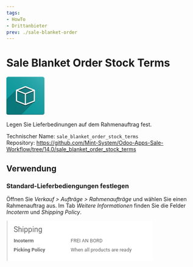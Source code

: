 ```yaml
---
tags:
- HowTo
- Drittanbieter
prev: ./sale-blanket-order
---
```

# Sale Blanket Order Stock Terms
![icon_oms_box](assets/icon_oms_box.png)

Legen Sie Lieferbedinungen auf dem Rahmenauftrag fest. 

Technischer Name: `sale_blanket_order_stock_terms`\
Repository: <https://github.com/Mint-System/Odoo-Apps-Sale-Workflow/tree/14.0/sale_blanket_order_stock_terms>

## Verwendung

### Standard-Lieferbediengungen festlegen

Öffnen Sie *Verkauf > Aufträge > Rahmenaufträge* und wählen Sie einen Rahmenauftrag aus. Im Tab *Weitere Informationen* finden Sie die Felder *Incoterm* und *Shipping Policy*.

![](assets/Sale%20Blanket%20Order%20Stock%20Terms.png)